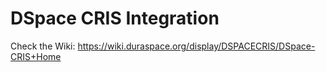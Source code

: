 DSpace CRIS Integration
=======================

Check the Wiki: https://wiki.duraspace.org/display/DSPACECRIS/DSpace-CRIS+Home
